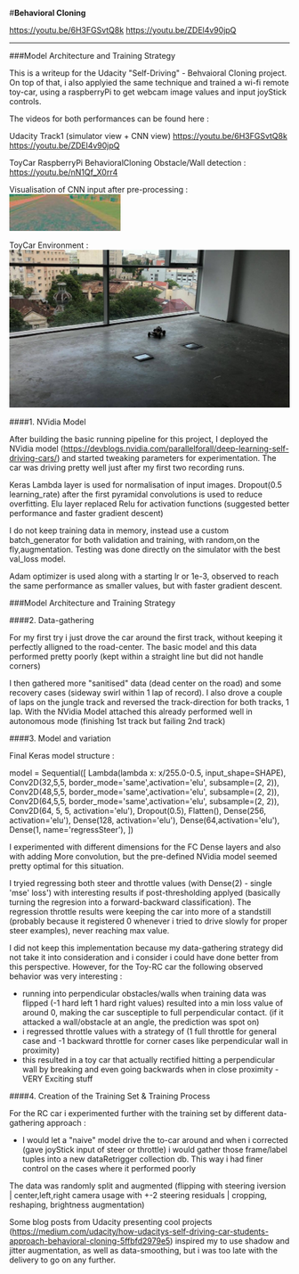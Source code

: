 #**Behavioral Cloning** 



https://youtu.be/6H3FGSvtQ8k
https://youtu.be/ZDEl4v90jpQ


[//]: # (Image References)

[image1]: ./examples/CNNView.jpg "What My Model Sees"
[image2]: ./examples/ToyCar.jpg "BehavioralCloning on WiFi RC Car"

---

###Model Architecture and Training Strategy

This is a writeup for the Udacity "Self-Driving" - Behvaioral Cloning project.
On top of that, i also applyied the same technique and trained a wi-fi remote toy-car, using a raspberryPi to get webcam image values and input joyStick controls.

The videos for both performances can be found here : 

Udacity Track1 (simulator view + CNN view)
https://youtu.be/6H3FGSvtQ8k
https://youtu.be/ZDEl4v90jpQ

ToyCar RaspberryPi BehavioralCloning Obstacle/Wall detection : 
https://youtu.be/nN1Qf_X0rr4

Visualisation of CNN input after pre-processing : 
![alt text][image1]

ToyCar Environment : 
![alt text][image2]

####1. NVidia Model

After building the basic running pipeline for this project, I deployed the NVidia model (https://devblogs.nvidia.com/parallelforall/deep-learning-self-driving-cars/) and started tweaking parameters for experimentation. The car was driving pretty well just after my first two recording runs.

Keras Lambda layer is used for normalisation of input images.
Dropout(0.5 learning_rate) after the first pyramidal convolutions is used to reduce overfitting.
Elu layer replaced Relu for activation functions (suggested better performance and faster gradient descent)

I do not keep training data in memory, instead use a custom batch_generator for both validation and training, with random,on the fly,augmentation. Testing was done directly on the simulator with the best val_loss model. 

Adam optimizer is used along with a starting lr or 1e-3, observed to reach the same performance as smaller values, but with faster gradient descent.


###Model Architecture and Training Strategy

####2. Data-gathering

For my first try i just drove the car around the first track, without keeping it perfectly alligned to the road-center. The basic model and this data performed pretty poorly (kept within a straight line but did not handle corners)

I then gathered more "sanitised" data (dead center on the road) and some recovery cases (sideway swirl within 1 lap of record). I also drove a couple of laps on the jungle track and reversed the track-direction for both tracks, 1 lap. With the NVidia Model attached this already performed well in autonomous mode (finishing 1st track but failing 2nd track)

####3. Model and variation
 
Final Keras model structure : 

model = Sequential([
    Lambda(lambda x: x/255.0-0.5, input_shape=SHAPE),
    Conv2D(32,5,5, border_mode='same',activation='elu', subsample=(2, 2)),
    Conv2D(48,5,5, border_mode='same',activation='elu', subsample=(2, 2)),
    Conv2D(64,5,5, border_mode='same',activation='elu', subsample=(2, 2)),
    Conv2D(64, 5, 5, activation='elu'),
    Dropout(0.5),
    Flatten(),
    Dense(256, activation='elu'),
    Dense(128, activation='elu'),
    Dense(64,activation='elu'),
    Dense(1, name='regressSteer'),
    ])

I experimented with different dimensions for the FC Dense layers and also with adding More convolution, but the pre-defined NVidia model seemed pretty optimal for this situation. 

I tryied regressing both steer and throttle values (with Dense(2) - single 'mse' loss') with interesting results if post-thresholding applyed (basically turning the regresion into a forward-backward classification). The regression throttle results were keeping the car into more of a standstill (probably because it registered 0 whenever i tried to drive slowly for proper steer examples), never reaching max value.

I did not keep this implementation because my data-gathering strategy did not take it into consideration and i consider i could have done better from this perspective. However, for the Toy-RC car the following observed behavior was very interesting : 
* running into perpendicular obstacles/walls when training data was flipped (-1 hard left 1 hard right values) resulted into a min loss value of around 0, making the car susceptiple to full perpendicular contact. (if it attacked a wall/obstacle at an angle, the prediction was spot on)
* i regressed throttle values with a strategy of (1 full throttle for general case and -1 backward throttle for corner cases like perpendicular wall in proximity)
* this resulted in a toy car that actually rectified hitting a perpendicular wall by breaking and even going backwards when in close proximity -VERY Exciting stuff


####4. Creation of the Training Set & Training Process

For the RC car i experimented further with the training set by different data-gathering approach : 
* I would let a "naive" model drive the to-car around and when i corrected (gave joyStick input of steer or throttle) i would gather those frame/label tuples into a new dataRetrigger collection db. This way i had finer control on the cases where it performed poorly

The data was randomly split and augmented (flipping with steering iversion | center,left,right camera usage with +-2 steering residuals | cropping, reshaping, brightness augmentation)

Some blog posts from Udacity presenting cool projects (https://medium.com/udacity/how-udacitys-self-driving-car-students-approach-behavioral-cloning-5ffbfd2979e5) inspired my to use shadow and jitter augmentation, as well as data-smoothing, but i was too late with the delivery to go on any further.
